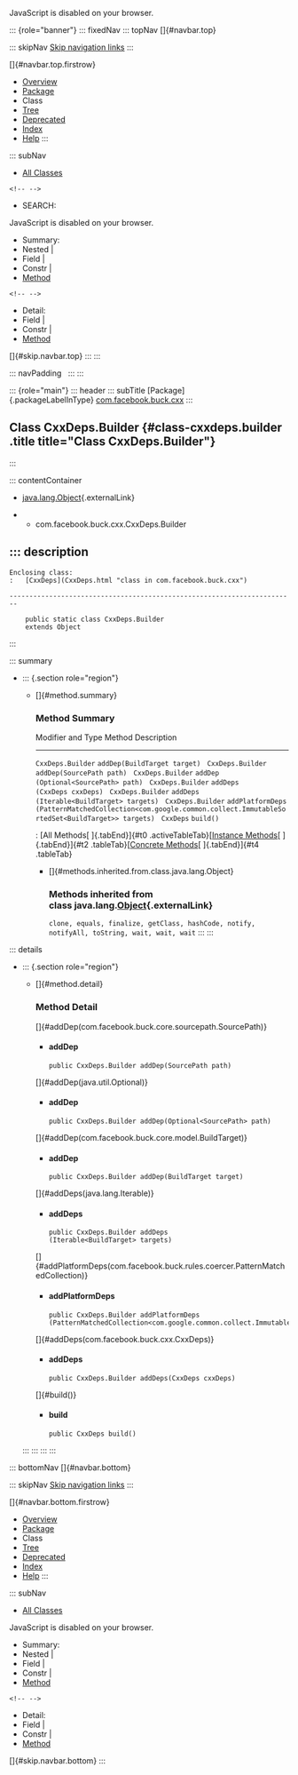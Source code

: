 <div>

JavaScript is disabled on your browser.

</div>

::: {role="banner"}
::: fixedNav
::: topNav
[]{#navbar.top}

::: skipNav
[Skip navigation links](#skip.navbar.top "Skip navigation links")
:::

[]{#navbar.top.firstrow}

-   [Overview](../../../../index.html)
-   [Package](package-summary.html)
-   Class
-   [Tree](package-tree.html)
-   [Deprecated](../../../../deprecated-list.html)
-   [Index](../../../../index-all.html)
-   [Help](../../../../help-doc.html)
:::

::: subNav
-   [All Classes](../../../../allclasses.html)

```{=html}
<!-- -->
```
-   SEARCH:

<div>

<div>

JavaScript is disabled on your browser.

</div>

</div>

<div>

-   Summary: 
-   Nested \| 
-   Field \| 
-   Constr \| 
-   [Method](#method.summary)

```{=html}
<!-- -->
```
-   Detail: 
-   Field \| 
-   Constr \| 
-   [Method](#method.detail)

</div>

[]{#skip.navbar.top}
:::
:::

::: navPadding
 
:::
:::

::: {role="main"}
::: header
::: subTitle
[Package]{.packageLabelInType} [com.facebook.buck.cxx](package-summary.html)
:::

## Class CxxDeps.Builder {#class-cxxdeps.builder .title title="Class CxxDeps.Builder"}
:::

::: contentContainer
-   [java.lang.Object](http://docs.oracle.com/javase/7/docs/api/java/lang/Object.html?is-external=true "class or interface in java.lang"){.externalLink}

-   -   com.facebook.buck.cxx.CxxDeps.Builder

::: description
-   

    Enclosing class:
    :   [CxxDeps](CxxDeps.html "class in com.facebook.buck.cxx")

    ------------------------------------------------------------------------

        public static class CxxDeps.Builder
        extends Object
:::

::: summary
-   ::: {.section role="region"}
    -   []{#method.summary}

        ### Method Summary

          Modifier and Type   Method                                                                                                           Description
          ------------------- ---------------------------------------------------------------------------------------------------------------- -------------
          `CxxDeps.Builder`   `addDep​(BuildTarget target)`                                                                                      
          `CxxDeps.Builder`   `addDep​(SourcePath path)`                                                                                         
          `CxxDeps.Builder`   `addDep​(Optional<SourcePath> path)`                                                                               
          `CxxDeps.Builder`   `addDeps​(CxxDeps cxxDeps)`                                                                                        
          `CxxDeps.Builder`   `addDeps​(Iterable<BuildTarget> targets)`                                                                          
          `CxxDeps.Builder`   `addPlatformDeps​(PatternMatchedCollection<com.google.common.collect.ImmutableSortedSet<BuildTarget>> targets)`    
          `CxxDeps`           `build()`                                                                                                         

          : [All Methods[ ]{.tabEnd}]{#t0 .activeTableTab}[[Instance
          Methods](javascript:show(2);)[ ]{.tabEnd}]{#t2
          .tableTab}[[Concrete
          Methods](javascript:show(8);)[ ]{.tabEnd}]{#t4 .tableTab}

        -   []{#methods.inherited.from.class.java.lang.Object}

            ### Methods inherited from class java.lang.[Object](http://docs.oracle.com/javase/7/docs/api/java/lang/Object.html?is-external=true "class or interface in java.lang"){.externalLink}

            `clone, equals, finalize, getClass, hashCode, notify, notifyAll, toString, wait, wait, wait`
    :::
:::

::: details
-   ::: {.section role="region"}
    -   []{#method.detail}

        ### Method Detail

        []{#addDep(com.facebook.buck.core.sourcepath.SourcePath)}

        -   #### addDep

            ``` methodSignature
            public CxxDeps.Builder addDep​(SourcePath path)
            ```

        []{#addDep(java.util.Optional)}

        -   #### addDep

            ``` methodSignature
            public CxxDeps.Builder addDep​(Optional<SourcePath> path)
            ```

        []{#addDep(com.facebook.buck.core.model.BuildTarget)}

        -   #### addDep

            ``` methodSignature
            public CxxDeps.Builder addDep​(BuildTarget target)
            ```

        []{#addDeps(java.lang.Iterable)}

        -   #### addDeps

            ``` methodSignature
            public CxxDeps.Builder addDeps​(Iterable<BuildTarget> targets)
            ```

        []{#addPlatformDeps(com.facebook.buck.rules.coercer.PatternMatchedCollection)}

        -   #### addPlatformDeps

            ``` methodSignature
            public CxxDeps.Builder addPlatformDeps​(PatternMatchedCollection<com.google.common.collect.ImmutableSortedSet<BuildTarget>> targets)
            ```

        []{#addDeps(com.facebook.buck.cxx.CxxDeps)}

        -   #### addDeps

            ``` methodSignature
            public CxxDeps.Builder addDeps​(CxxDeps cxxDeps)
            ```

        []{#build()}

        -   #### build

            ``` methodSignature
            public CxxDeps build()
            ```
    :::
:::
:::
:::

::: bottomNav
[]{#navbar.bottom}

::: skipNav
[Skip navigation links](#skip.navbar.bottom "Skip navigation links")
:::

[]{#navbar.bottom.firstrow}

-   [Overview](../../../../index.html)
-   [Package](package-summary.html)
-   Class
-   [Tree](package-tree.html)
-   [Deprecated](../../../../deprecated-list.html)
-   [Index](../../../../index-all.html)
-   [Help](../../../../help-doc.html)
:::

::: subNav
-   [All Classes](../../../../allclasses.html)

<div>

<div>

JavaScript is disabled on your browser.

</div>

</div>

<div>

-   Summary: 
-   Nested \| 
-   Field \| 
-   Constr \| 
-   [Method](#method.summary)

```{=html}
<!-- -->
```
-   Detail: 
-   Field \| 
-   Constr \| 
-   [Method](#method.detail)

</div>

[]{#skip.navbar.bottom}
:::

